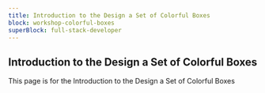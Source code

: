 ```yaml
---
title: Introduction to the Design a Set of Colorful Boxes
block: workshop-colorful-boxes
superBlock: full-stack-developer
---
```


## Introduction to the Design a Set of Colorful Boxes

This page is for the Introduction to the Design a Set of Colorful Boxes
